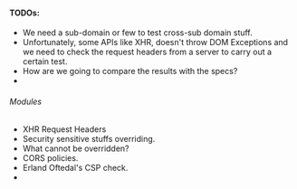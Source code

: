 #### TODOs:

* We need a sub-domain or few to test cross-sub domain stuff.
* Unfortunately, some APIs like XHR, doesn't throw DOM Exceptions and we need to check the request headers from a server to carry out a certain test.
* How are we going to compare the results with the specs?
* 

###### Modules
* XHR Request Headers
* Security sensitive stuffs overriding.
* What cannot be overridden?
* CORS policies.
* Erland Oftedal's CSP check.
* 